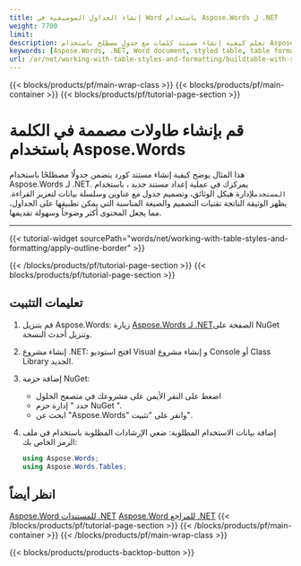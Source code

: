 ```yaml
---
title: إنشاء الجداول الموسيقية في Word باستخدام Aspose.Words ل .NET
weight: 7700
limit: 
description: تعلم كيفية إنشاء مستند كلمات مع جدول مصطلح باستخدام Aspose.Words ل .NET، بما في ذلك العناوين والسلسلة المعلومات المنسجة.
keywords: [Aspose.Words, .NET, Word document, styled table, table formatting, DocumentBuilder, C# example, document generation]
url: /ar/net/working-with-table-styles-and-formatting/buildtable-with-style/
---
```

{{< blocks/products/pf/main-wrap-class >}}
{{< blocks/products/pf/main-container >}}
{{< blocks/products/pf/tutorial-page-section >}}

# قم بإنشاء طاولات مصممة في الكلمة باستخدام Aspose.Words

هذا المثال يوضح كيفية إنشاء مستند كورد يتضمن جدولًا مصطلحًا باستخدام Aspose.Words لـ .NET. يمركزك في عملية إعداد مستند جديد ، باستخدام `المستخدم`لإدارة هيكل الوثائق، وتصميم جدول مع عناوين وسلسلة بيانات لتعزيز القراءة. يظهر الوثيقة الناتجة تقنيات التصميم والصيغة المناسبة التي يمكن تطبيقها على الجداول، مما يجعل المحتوى أكثر وضوحاً وسهولة تقديمها.

---
{{< tutorial-widget sourcePath="words/net/working-with-table-styles-and-formatting/apply-outline-border" >}}

{{< /blocks/products/pf/tutorial-page-section >}}
{{< blocks/products/pf/tutorial-page-section >}}
## تعليمات التثبيت
1. قم بتنزيل Aspose.Words: زيارة [Aspose.Words لـ .NET](https://www.nuget.org/packages/Aspose.Words/)الصفحة على NuGet وتنزيل أحدث النسخة.

2. إنشاء مشروع .NET: افتح استوديو Visual و إنشاء مشروع Console أو Class Library الجديد.

3. إضافة حزمة NuGet:
   * اضغط على النقر الأيمن على مشروعك في متصفح الحلول
   * حدد " إدارة حزم NuGet ".
   * ابحث عن "Aspose.Words" وانقر على "تثبيت".

4. إضافة بيانات الاستخدام المطلوبة: ضعي الإرشادات المطلوبة باستخدام في ملف الرمز الخاص بك:
   ```csharp
   using Aspose.Words;
   using Aspose.Words.Tables;
   ```


## انظر أيضاً
[Aspose.Word للمستندات .NET](https://docs.aspose.com/words/net/)
[Aspose.Word للمراجع .NET](https://reference.aspose.com/words/net/)
{{< /blocks/products/pf/tutorial-page-section >}}
{{< /blocks/products/pf/main-container >}}
{{< /blocks/products/pf/main-wrap-class >}}

{{< blocks/products/products-backtop-button >}}